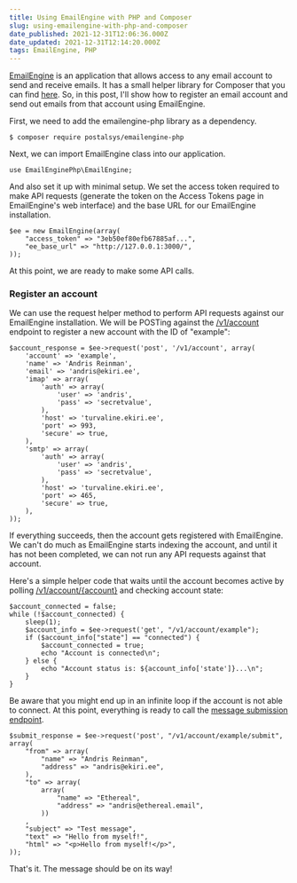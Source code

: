 ```yaml
---
title: Using EmailEngine with PHP and Composer
slug: using-emailengine-with-php-and-composer
date_published: 2021-12-31T12:06:36.000Z
date_updated: 2021-12-31T12:14:20.000Z
tags: EmailEngine, PHP
---
```


[EmailEngine](https://emailengine.app/) is an application that allows access to any email account to send and receive emails. It has a small helper library for Composer that you can find [here](https://packagist.org/packages/postalsys/emailengine-php). So, in this post, I'll show how to register an email account and send out emails from that account using EmailEngine.

First, we need to add the emailengine-php library as a dependency.

    $ composer require postalsys/emailengine-php
    

Next, we can import EmailEngine class into our application.

    use EmailEnginePhp\EmailEngine;
    

And also set it up with minimal setup. We set the access token required to make API requests (generate the token on the Access Tokens page in EmailEngine's web interface) and the base URL for our EmailEngine installation.

    $ee = new EmailEngine(array(
        "access_token" => "3eb50ef80efb67885af...",
        "ee_base_url" => "http://127.0.0.1:3000/",
    ));
    

At this point, we are ready to make some API calls.

### Register an account

We can use the request helper method to perform API requests against our EmailEngine installation. We will be POSTing against the [/v1/account](https://api.emailengine.app/#operation/postV1Account) endpoint to register a new account with the ID of "example":

    $account_response = $ee->request('post', '/v1/account', array(
        'account' => 'example',
        'name' => 'Andris Reinman',
        'email' => 'andris@ekiri.ee',
        'imap' => array(
            'auth' => array(
                'user' => 'andris',
                'pass' => 'secretvalue',
            ),
            'host' => 'turvaline.ekiri.ee',
            'port' => 993,
            'secure' => true,
        ),
        'smtp' => array(
            'auth' => array(
                'user' => 'andris',
                'pass' => 'secretvalue',
            ),
            'host' => 'turvaline.ekiri.ee',
            'port' => 465,
            'secure' => true,
        ),
    ));
    

If everything succeeds, then the account gets registered with EmailEngine. We can't do much as EmailEngine starts indexing the account, and until it has not been completed, we can not run any API requests against that account.

Here's a simple helper code that waits until the account becomes active by polling [/v1/account/{account}](https://api.emailengine.app/#operation/getV1AccountAccount) and checking account state:

    $account_connected = false;
    while (!$account_connected) {
        sleep(1);
        $account_info = $ee->request('get', "/v1/account/example");
        if ($account_info["state"] == "connected") {
            $account_connected = true;
            echo "Account is connected\n";
        } else {
            echo "Account status is: ${account_info['state']}...\n";
        }
    }
    

Be aware that you might end up in an infinite loop if the account is not able to connect.
At this point, everything is ready to call the [message submission endpoint](https://api.emailengine.app/#operation/postV1AccountAccountSubmit).

    $submit_response = $ee->request('post', "/v1/account/example/submit", array(
        "from" => array(
            "name" => "Andris Reinman",
            "address" => "andris@ekiri.ee",
        ),
        "to" => array(
            array(
                "name" => "Ethereal",
                "address" => "andris@ethereal.email",
            ))
        ,
        "subject" => "Test message",
        "text" => "Hello from myself!",
        "html" => "<p>Hello from myself!</p>",
    ));
    

That's it. The message should be on its way!
